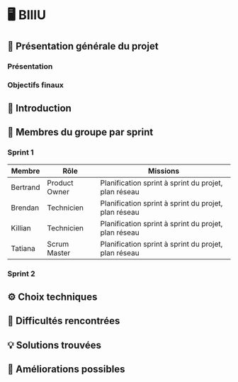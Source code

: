 # 🖥️ BIllU

## 🎯 Présentation générale du projet

### Présentation

### Objectifs finaux

## 📜 Introduction

## 👥 Membres du groupe par sprint

### Sprint 1

| Membre         | Rôle          | Missions                                                                   |
| -------------- | ------------- | -------------------------------------------------------------------------- |
| Bertrand       | Product Owner | Planification sprint à sprint du projet, plan réseau                       |
| Brendan        | Technicien    | Planification sprint à sprint du projet, plan réseau                       |
| Killian        | Technicien    | Planification sprint à sprint du projet, plan réseau                       |
| Tatiana        | Scrum Master  | Planification sprint à sprint du projet, plan réseau                       |

### Sprint 2

## ⚙️ Choix techniques

## 🧗 Difficultés rencontrées

## 💡 Solutions trouvées

## 🚀 Améliorations possibles
